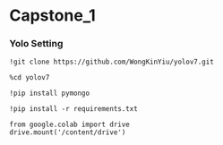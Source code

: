 # Capstone_1

### Yolo Setting

```
!git clone https://github.com/WongKinYiu/yolov7.git
```

```
%cd yolov7
```

```
!pip install pymongo
```

```
!pip install -r requirements.txt
```

```
from google.colab import drive
drive.mount('/content/drive')
```
